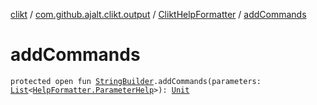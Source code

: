 [clikt](../../index.md) / [com.github.ajalt.clikt.output](../index.md) / [CliktHelpFormatter](index.md) / [addCommands](./add-commands.md)

# addCommands

`protected open fun `[`StringBuilder`](https://kotlinlang.org/api/latest/jvm/stdlib/kotlin.text/-string-builder/index.html)`.addCommands(parameters: `[`List`](https://kotlinlang.org/api/latest/jvm/stdlib/kotlin.collections/-list/index.html)`<`[`HelpFormatter.ParameterHelp`](../-help-formatter/-parameter-help/index.md)`>): `[`Unit`](https://kotlinlang.org/api/latest/jvm/stdlib/kotlin/-unit/index.html)